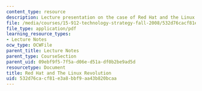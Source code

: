 ```yaml
---
content_type: resource
description: Lecture presentation on the case of Red Hat and the Linux revolution.
file: /media/courses/15-912-technology-strategy-fall-2008/532d76cacf81e3a8bbf9aa43b820bcaa_lec_12.pdf
file_type: application/pdf
learning_resource_types:
- Lecture Notes
ocw_type: OCWFile
parent_title: Lecture Notes
parent_type: CourseSection
parent_uid: 09ebf9f5-7f5a-d06e-d51a-df0b2be9ad5d
resourcetype: Document
title: Red Hat and The Linux Revolution
uid: 532d76ca-cf81-e3a8-bbf9-aa43b820bcaa
---
```

